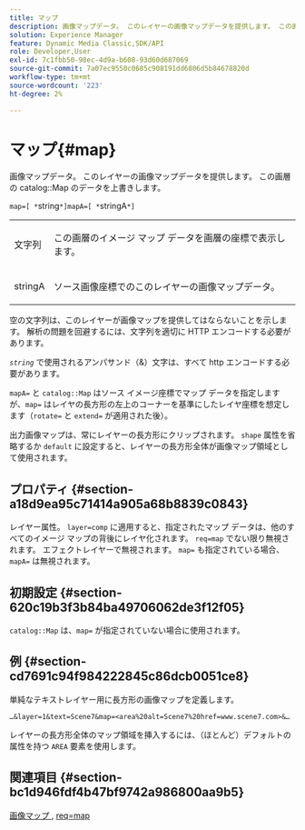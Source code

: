 ```yaml
---
title: マップ
description: 画像マップデータ。 このレイヤーの画像マップデータを提供します。 この画層のカタログ マップのデータを上書きします。
solution: Experience Manager
feature: Dynamic Media Classic,SDK/API
role: Developer,User
exl-id: 7c1fbb50-98ec-4d9a-b608-93d60d687069
source-git-commit: 7a07ec9550c0685c908191dd6806d5b84678820d
workflow-type: tm+mt
source-wordcount: '223'
ht-degree: 2%

---
```


# マップ{#map}

画像マップデータ。 このレイヤーの画像マップデータを提供します。 この画層の catalog::Map のデータを上書きします。

`map=[ *`string`*]mapA=[ *`stringA`*]`

<table id="simpletable_2E32B25D5F6246A18A8AF817903877ED"> 
 <tr class="strow"> 
  <td class="stentry"> <p><span class="codeph"> <span class="varname"> 文字列 </span></span> </p></td> 
  <td class="stentry"> <p>この画層のイメージ マップ データを画層の座標で表示します。 </p></td> 
 </tr> 
 <tr class="strow"> 
  <td class="stentry"> <p><span class="codeph"> <span class="varname"> stringA</span></span> </p></td> 
  <td class="stentry"> <p>ソース画像座標でのこのレイヤーの画像マップデータ。 </p></td> 
 </tr> 
</table>

空の文字列は、このレイヤーが画像マップを提供してはならないことを示します。 解析の問題を回避するには、文字列を適切に HTTP エンコードする必要があります。

*`string`* で使用されるアンパサンド（&amp;）文字は、すべて http エンコードする必要があります。

`mapA=` と `catalog::Map` はソース イメージ座標でマップ データを指定しますが、`map=` はレイヤの長方形の左上のコーナーを基準にしたレイヤ座標を想定します（`rotate=` と `extend=` が適用された後）。

出力画像マップは、常にレイヤーの長方形にクリップされます。 `shape` 属性を省略するか `default` に設定すると、レイヤーの長方形全体が画像マップ領域として使用されます。

## プロパティ {#section-a18d9ea95c71414a905a68b8839c0843}

レイヤー属性。 `layer=comp` に適用すると、指定されたマップ データは、他のすべてのイメージ マップの背後にレイヤ化されます。 `req=map` でない限り無視されます。 エフェクトレイヤーで無視されます。 `map=` も指定されている場合、`mapA=` は無視されます。

## 初期設定 {#section-620c19b3f3b84ba49706062de3f12f05}

`catalog::Map` は、`map=` が指定されていない場合に使用されます。

## 例 {#section-cd7691c94f984222845c86dcb0051ce8}

単純なテキストレイヤー用に長方形の画像マップを定義します。

`…&layer=1&text=Scene7&map=<area%20alt=Scene7%20href=www.scene7.com>&…`

レイヤーの長方形全体のマップ領域を挿入するには、（ほとんど）デフォルトの属性を持つ `AREA` 要素を使用します。

## 関連項目 {#section-bc1d946fdf4b47bf9742a986800aa9b5}

[ 画像マップ ](../../../../../is-api/http-ref/image-serving-api-ref/c-http-protocol-reference/c-syntax-and-features/r-image-maps.md#reference-ff7d1bac2a064104b0c508a81316fdab), [req=map](../../../../../is-api/http-ref/image-serving-api-ref/c-http-protocol-reference/c-command-reference/r-req/r-req.md#reference-907cdb4a97034db7ad94695f25552e76)
